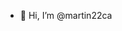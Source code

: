 - 👋 Hi, I’m @martin22ca

<!---
martin22ca/martin22ca is a ✨ special ✨ repository because its `README.md` (this file) appears on your GitHub profile.
You can click the Preview link to take a look at your changes.
--->
